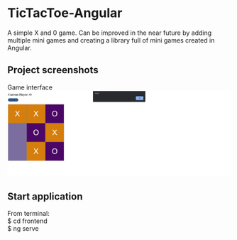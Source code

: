 # TicTacToe-Angular

A simple X and 0 game. Can be improved in the near future by adding multiple mini games and creating a library full of mini games created in Angular.

## Project screenshots

Game interface
![After adding some tasks](/frontend/src/assets/images/readme1.jpg?raw=true "Game interface")

## Start application

From terminal:  
$ cd frontend  
$ ng serve
